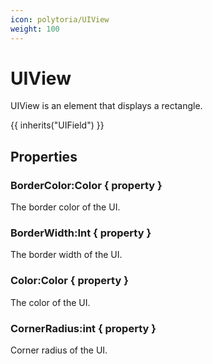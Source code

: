 ```yaml
---
icon: polytoria/UIView
weight: 100
---
```


# UIView

UIView is an element that displays a rectangle.

{{ inherits("UIField") }}

## Properties

### BorderColor:Color { property }

The border color of the UI.

### BorderWidth:Int { property }

The border width of the UI.

### Color:Color { property }

The color of the UI.

### CornerRadius:int { property }

Corner radius of the UI.
